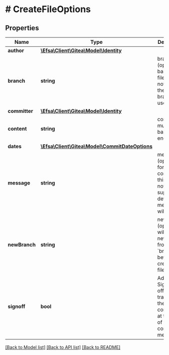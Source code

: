 # # CreateFileOptions

## Properties

Name | Type | Description | Notes
------------ | ------------- | ------------- | -------------
**author** | [**\Efsa\Client\Gitea\Model\Identity**](Identity.md) |  | [optional]
**branch** | **string** | branch (optional) to base this file from. if not given, the default branch is used | [optional]
**committer** | [**\Efsa\Client\Gitea\Model\Identity**](Identity.md) |  | [optional]
**content** | **string** | content must be base64 encoded |
**dates** | [**\Efsa\Client\Gitea\Model\CommitDateOptions**](CommitDateOptions.md) |  | [optional]
**message** | **string** | message (optional) for the commit of this file. if not supplied, a default message will be used | [optional]
**newBranch** | **string** | new_branch (optional) will make a new branch from &#x60;branch&#x60; before creating the file | [optional]
**signoff** | **bool** | Add a Signed-off-by trailer by the committer at the end of the commit log message. | [optional]

[[Back to Model list]](../../README.md#models) [[Back to API list]](../../README.md#endpoints) [[Back to README]](../../README.md)
